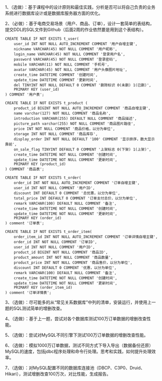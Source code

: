

1、（选做）：基于课程中的设计原则和最佳实践，分析是否可以将自己负责的业务系统进行数据库设计或是数据库服务器方面的优化。

2、（必做）：基于电商交易场景（用户、商品、订单），设计一套简单的表结构，提交DDL的SQL文件到Github（后面2周的作业依然要是用到这个表结构）。

```mysql
CREATE TABLE IF NOT EXISTS t_user(
	user_id INT NOT NULL AUTO_INCREMENT COMMENT '用户自增主键',
    nickname VARCHAR(45) NOT NULL COMMENT '用户昵称', 
    login_name VARCHAR(45) NOT NULL COMMENT '登录用户名',
    password VARCHAR(45) NOT NULL COMMENT '登录密码', 
    mobile VARCHAR(11) NOT NULL COMMENT '手机号',
    avatar VARCHAR(45) NOT NULL COMMENT '用户头像图片地址', 
    create_time DATETIME COMMENT '创建时间', 
    update_time DATETIME COMMENT '更新时间', 
    del TINYINT NOT NULL DEFAULT 0 COMMENT '删除标识 0(未删) 1(已删)', 
    PRIMARY KEY (user_id)
) COMMENT '用户表';

CREATE TABLE IF NOT EXISTS t_product (
    product_id BIGINT NOT NULL AUTO_INCREMENT COMMENT '商品自增主键',
    name varchar(127) NOT NULL COMMENT '商品名称',
    introduction VARCHAR(255) DEFAULT NULL COMMENT '商品描述',
    picture_path varchar(255) NOT NULL COMMENT '商品图片路径',
    price INT NOT NULL COMMENT '商品价格，以分为单位',
    storage INT NOT NULL COMMENT '商品库存',
    display_order INT NOT NULL DEFAULT '100' COMMENT '显示排序，数大显示靠前',
    on_sale_flag TINYINT DEFAULT 0 COMMENT '上架标志 0(下架) 1(上架)',
    create_time DATETIME NOT NULL COMMENT '创建时间', 
    update_time DATETIME NOT NULL COMMENT '更新时间', 
    PRIMARY KEY (product_id)
) COMMENT '商品表';

CREATE TABLE IF NOT EXISTS t_order(
	order_id INT NOT NULL AUTO_INCREMENT COMMENT '订单自增主键',
    user_id INT NOT NULL COMMENT '用户ID',
    discount INT DEFAULT 0 COMMENT '总优惠，以分为单位',
    total_price INT DEFAULT 0 COMMENT '订单支付总价，以分为单位',
    remark VARCHAR(100) DEFAULT NULL COMMENT '备注',
    create_time DATETIME NOT NULL COMMENT '创建时间', 
    update_time DATETIME NOT NULL COMMENT '更新时间', 
    PRIMARY KEY (order_id)
) comment '订单表';

CREATE TABLE IF NOT EXISTS t_order_item(
	order_item_id INT NOT NULL AUTO_INCREMENT COMMENT '订单详情自增主键',
    order_id INT NOT NULL COMMENT '订单ID',
    user_id INT NOT NULL COMMENT '用户ID',
    product_id BIGINT NOT NULL COMMENT '商品ID',
    product_amount INT NOT NULL COMMENT '商品数量',
    product_price INT NOT NULL COMMENT '商品售价，以分为单位',
    discount INT DEFAULT 0 COMMENT '优惠，以分为单位',
    remark VARCHAR(100) DEFAULT NULL COMMENT '备注',
    create_time DATETIME NOT NULL COMMENT '创建时间', 
    update_time DATETIME NOT NULL COMMENT '更新时间', 
    PRIMARY KEY (order_item_id)
) comment '订单详情表';

```



3、（选做）：尽可能多的从“常见关系数据库”中列的清单，安装运行，并使用上一题的SQL测试简单的增删改查。

4、（选做）：基于上一题，尝试对各个数据库测试100万订单数据的增删改查性能。

5、（选做）：尝试对MySQL不同引擎下测试100万订单数据的增删改查性能。

6、（选做）：模拟1000万订单数据，测试不同方式下导入导出（数据备份还原）MySQL的速度，包括jdbc程序处理和命令行处理。思考和实践，如何提升处理效率。

7、（选做）：对MySQL配置不同的数据库连接池（DBCP、C3P0、Druid、Hikari），测试增删改查100万次，对比性能，生成报告。

